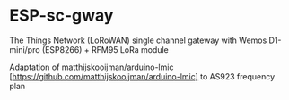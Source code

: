 # ESP-sc-gway
The Things Network (LoRoWAN) single channel gateway with Wemos D1-mini/pro (ESP8266) + RFM95 LoRa module

Adaptation of matthijskooijman/arduino-lmic [https://github.com/matthijskooijman/arduino-lmic] to AS923 frequency plan

